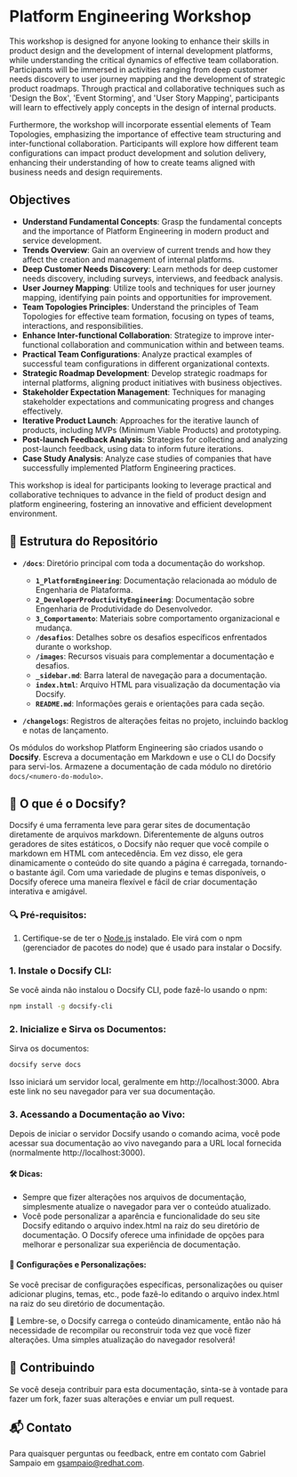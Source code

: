 # Platform Engineering Workshop

This workshop is designed for anyone looking to enhance their skills in product design and the development of internal development platforms, while understanding the critical dynamics of effective team collaboration. Participants will be immersed in activities ranging from deep customer needs discovery to user journey mapping and the development of strategic product roadmaps. Through practical and collaborative techniques such as 'Design the Box', 'Event Storming', and 'User Story Mapping', participants will learn to effectively apply concepts in the design of internal products.

Furthermore, the workshop will incorporate essential elements of Team Topologies, emphasizing the importance of effective team structuring and inter-functional collaboration. Participants will explore how different team configurations can impact product development and solution delivery, enhancing their understanding of how to create teams aligned with business needs and design requirements.

## Objectives

- **Understand Fundamental Concepts**: Grasp the fundamental concepts and the importance of Platform Engineering in modern product and service development.
- **Trends Overview**: Gain an overview of current trends and how they affect the creation and management of internal platforms.
- **Deep Customer Needs Discovery**: Learn methods for deep customer needs discovery, including surveys, interviews, and feedback analysis.
- **User Journey Mapping**: Utilize tools and techniques for user journey mapping, identifying pain points and opportunities for improvement.
- **Team Topologies Principles**: Understand the principles of Team Topologies for effective team formation, focusing on types of teams, interactions, and responsibilities.
- **Enhance Inter-functional Collaboration**: Strategize to improve inter-functional collaboration and communication within and between teams.
- **Practical Team Configurations**: Analyze practical examples of successful team configurations in different organizational contexts.
- **Strategic Roadmap Development**: Develop strategic roadmaps for internal platforms, aligning product initiatives with business objectives.
- **Stakeholder Expectation Management**: Techniques for managing stakeholder expectations and communicating progress and changes effectively.
- **Iterative Product Launch**: Approaches for the iterative launch of products, including MVPs (Minimum Viable Products) and prototyping.
- **Post-launch Feedback Analysis**: Strategies for collecting and analyzing post-launch feedback, using data to inform future iterations.
- **Case Study Analysis**: Analyze case studies of companies that have successfully implemented Platform Engineering practices.

This workshop is ideal for participants looking to leverage practical and collaborative techniques to advance in the field of product design and platform engineering, fostering an innovative and efficient development environment.

## 📁 Estrutura do Repositório

- **`/docs`**: Diretório principal com toda a documentação do workshop.
  - **`1_PlatformEngineering`**: Documentação relacionada ao módulo de Engenharia de Plataforma.
  - **`2_DeveloperProductivityEngineering`**: Documentação sobre Engenharia de Produtividade do Desenvolvedor.
  - **`3_Comportamento`**: Materiais sobre comportamento organizacional e mudança.
  - **`/desafios`**: Detalhes sobre os desafios específicos enfrentados durante o workshop.
  - **`/images`**: Recursos visuais para complementar a documentação e desafios.
  - **`_sidebar.md`**: Barra lateral de navegação para a documentação.
  - **`index.html`**: Arquivo HTML para visualização da documentação via Docsify.
  - **`README.md`**: Informações gerais e orientações para cada seção.

- **`/changelogs`**: Registros de alterações feitas no projeto, incluindo backlog e notas de lançamento.

Os módulos do workshop Platform Engineering são criados usando o **Docsify**. Escreva a documentação em Markdown e use o CLI do Docsify para servi-los. Armazene a documentação de cada módulo no diretório `docs/<numero-do-modulo>`.

## 📘 O que é o Docsify?
Docsify é uma ferramenta leve para gerar sites de documentação diretamente de arquivos markdown. Diferentemente de alguns outros geradores de sites estáticos, o Docsify não requer que você compile o markdown em HTML com antecedência. Em vez disso, ele gera dinamicamente o conteúdo do site quando a página é carregada, tornando-o bastante ágil. Com uma variedade de plugins e temas disponíveis, o Docsify oferece uma maneira flexível e fácil de criar documentação interativa e amigável.

### 🔍 Pré-requisitos:
1. Certifique-se de ter o [Node.js](https://nodejs.org/) instalado. Ele virá com o npm (gerenciador de pacotes do node) que é usado para instalar o Docsify.

### 1. Instale o Docsify CLI:
Se você ainda não instalou o Docsify CLI, pode fazê-lo usando o npm:

```bash
npm install -g docsify-cli
```

### 2. Inicialize e Sirva os Documentos:
Sirva os documentos:

```bash
docsify serve docs
```

Isso iniciará um servidor local, geralmente em http://localhost:3000. Abra este link no seu navegador para ver sua documentação.

### 3. Acessando a Documentação ao Vivo:
Depois de iniciar o servidor Docsify usando o comando acima, você pode acessar sua documentação ao vivo navegando para a URL local fornecida (normalmente http://localhost:3000).

#### 🛠️ Dicas:

- Sempre que fizer alterações nos arquivos de documentação, simplesmente atualize o navegador para ver o conteúdo atualizado.
- Você pode personalizar a aparência e funcionalidade do seu site Docsify editando o arquivo index.html na raiz do seu diretório de documentação. O Docsify oferece uma infinidade de opções para melhorar e personalizar sua experiência de documentação.

#### 📜 Configurações e Personalizações:
Se você precisar de configurações específicas, personalizações ou quiser adicionar plugins, temas, etc., pode fazê-lo editando o arquivo index.html na raiz do seu diretório de documentação.

🧠 Lembre-se, o Docsify carrega o conteúdo dinamicamente, então não há necessidade de recompilar ou reconstruir toda vez que você fizer alterações. Uma simples atualização do navegador resolverá!


## 🤝 Contribuindo

Se você deseja contribuir para esta documentação, sinta-se à vontade para fazer um fork, fazer suas alterações e enviar um pull request.

## 📬 Contato

Para quaisquer perguntas ou feedback, entre em contato com Gabriel Sampaio em gsampaio@redhat.com.
